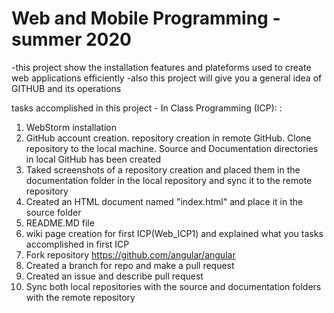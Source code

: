 # Web and Mobile Programming - summer 2020

-this project show the installation features and plateforms used to create web applications efficiently
-also this project will give you a general idea of GITHUB and its operations


tasks accomplished in this project - In Class Programming (ICP): :

1. WebStorm installation
2. GitHub account creation. repository creation in remote GitHub. Clone repository to the local machine. Source and Documentation directories in local GitHub has been created   
3. Taked screenshots of a repository creation and placed them in the documentation folder in the local repository and sync it to the remote repository   
4. Created an HTML document named "index.html" and place it in the source folder 
5. README.MD file 
6. wiki page creation for first ICP(Web_ICP1) and explained what you tasks accomplished in first ICP  
7. Fork repository https://github.com/angular/angular 
8. Created a branch for repo and make a pull request 
9. Created an issue and describe pull request  
10. Sync both local repositories with the source and documentation folders with the remote repository 
